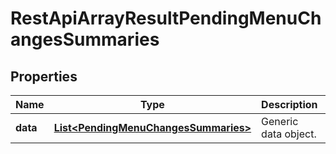 
# RestApiArrayResultPendingMenuChangesSummaries

## Properties
Name | Type | Description | Notes
------------ | ------------- | ------------- | -------------
**data** | [**List&lt;PendingMenuChangesSummaries&gt;**](PendingMenuChangesSummaries.md) | Generic data object. | 



